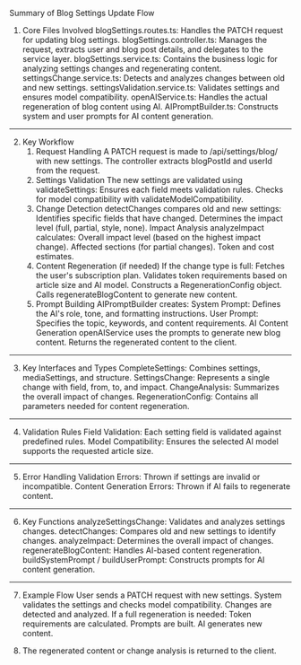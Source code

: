Summary of Blog Settings Update Flow
1. Core Files Involved
    blogSettings.routes.ts: Handles the PATCH request for updating blog settings.
    blogSettings.controller.ts: Manages the request, extracts user and blog post details, and delegates to the service layer.
    blogSettings.service.ts: Contains the business logic for analyzing settings changes and regenerating content.
    settingsChange.service.ts: Detects and analyzes changes between old and new settings.
    settingsValidation.service.ts: Validates settings and ensures model compatibility.
    openAIService.ts: Handles the actual regeneration of blog content using AI.
    AIPromptBuilder.ts: Constructs system and user prompts for AI content generation.
---
2. Key Workflow
    1. Request Handling
        A PATCH request is made to /api/settings/blog/ with new settings.
        The controller extracts blogPostId and userId from the request.
    2. Settings Validation
        The new settings are validated using validateSettings:
        Ensures each field meets validation rules.
        Checks for model compatibility with validateModelCompatibility.
    3. Change Detection
        detectChanges compares old and new settings:
        Identifies specific fields that have changed.
        Determines the impact level (full, partial, style, none).
        Impact Analysis
        analyzeImpact calculates:
        Overall impact level (based on the highest impact change).
        Affected sections (for partial changes).
        Token and cost estimates.
    5. Content Regeneration (if needed)
        If the change type is full:
        Fetches the user's subscription plan.
        Validates token requirements based on article size and AI model.
        Constructs a RegenerationConfig object.
        Calls regenerateBlogContent to generate new content.
    6. Prompt Building
        AIPromptBuilder creates:
        System Prompt: Defines the AI's role, tone, and formatting instructions.
        User Prompt: Specifies the topic, keywords, and content requirements.
        AI Content Generation
        openAIService uses the prompts to generate new blog content.
        Returns the regenerated content to the client.
---
3. Key Interfaces and Types
    CompleteSettings: Combines settings, mediaSettings, and structure.
    SettingsChange: Represents a single change with field, from, to, and impact.
    ChangeAnalysis: Summarizes the overall impact of changes.
    RegenerationConfig: Contains all parameters needed for content regeneration.
---
4. Validation Rules
    Field Validation: Each setting field is validated against predefined rules.
    Model Compatibility: Ensures the selected AI model supports the requested article size.
---
5. Error Handling
    Validation Errors: Thrown if settings are invalid or incompatible.
    Content Generation Errors: Thrown if AI fails to regenerate content.
---
6. Key Functions
    analyzeSettingsChange: Validates and analyzes settings changes.
    detectChanges: Compares old and new settings to identify changes.
    analyzeImpact: Determines the overall impact of changes.
    regenerateBlogContent: Handles AI-based content regeneration.
    buildSystemPrompt / buildUserPrompt: Constructs prompts for AI content generation.
---
7. Example Flow
    User sends a PATCH request with new settings.
    System validates the settings and checks model compatibility.
    Changes are detected and analyzed.
    If a full regeneration is needed:
        Token requirements are calculated.
        Prompts are built.
        AI generates new content.

5. The regenerated content or change analysis is returned to the client.